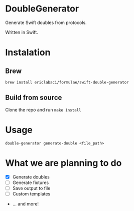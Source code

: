 # DoubleGenerator

Generate Swift doubles from protocols.

Written in Swift.

# Instalation
## Brew
`brew install ericlabaci/formulae/swift-double-generator`

## Build from source
Clone the repo and run
`make install`

# Usage
`double-generator generate-double <file_path>`

# What we are planning to do
- [x] Generate doubles
- [ ] Generate fixtures
- [ ] Save output to file
- [ ] Custom templates
- ... and more!
